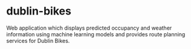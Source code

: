 # dublin-bikes
Web application which displays predicted occupancy and weather information using machine learning models and provides route planning
services for Dublin Bikes.
